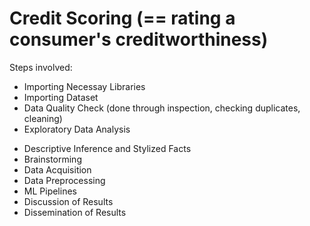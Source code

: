 # Credit Scoring (== rating a consumer's creditworthiness)
Steps involved:
* Importing Necessay Libraries
* Importing Dataset
* Data Quality Check (done through inspection, checking duplicates, cleaning)
* Exploratory Data Analysis

- Descriptive Inference and Stylized Facts
- Brainstorming
- Data Acquisition
- Data Preprocessing
- ML Pipelines
- Discussion of Results
- Dissemination of Results





